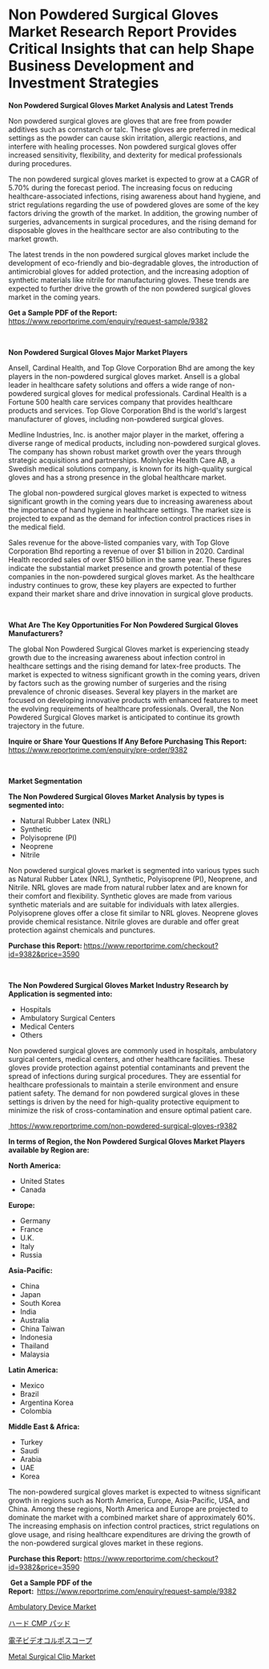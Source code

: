 <p><h1>Non Powdered Surgical Gloves Market Research Report Provides Critical Insights that can help Shape Business Development and Investment Strategies</h1></p><p><strong>Non Powdered Surgical Gloves Market Analysis and Latest Trends</strong></p>
<p><p>Non powdered surgical gloves are gloves that are free from powder additives such as cornstarch or talc. These gloves are preferred in medical settings as the powder can cause skin irritation, allergic reactions, and interfere with healing processes. Non powdered surgical gloves offer increased sensitivity, flexibility, and dexterity for medical professionals during procedures.</p><p>The non powdered surgical gloves market is expected to grow at a CAGR of 5.70% during the forecast period. The increasing focus on reducing healthcare-associated infections, rising awareness about hand hygiene, and strict regulations regarding the use of powdered gloves are some of the key factors driving the growth of the market. In addition, the growing number of surgeries, advancements in surgical procedures, and the rising demand for disposable gloves in the healthcare sector are also contributing to the market growth.</p><p>The latest trends in the non powdered surgical gloves market include the development of eco-friendly and bio-degradable gloves, the introduction of antimicrobial gloves for added protection, and the increasing adoption of synthetic materials like nitrile for manufacturing gloves. These trends are expected to further drive the growth of the non powdered surgical gloves market in the coming years.</p></p>
<p><strong>Get a Sample PDF of the Report:&nbsp;</strong> <a href="https://www.reportprime.com/enquiry/request-sample/9382">https://www.reportprime.com/enquiry/request-sample/9382</a></p>
<p>&nbsp;</p>
<p><strong>Non Powdered Surgical Gloves Major Market Players</strong></p>
<p><p>Ansell, Cardinal Health, and Top Glove Corporation Bhd are among the key players in the non-powdered surgical gloves market. Ansell is a global leader in healthcare safety solutions and offers a wide range of non-powdered surgical gloves for medical professionals. Cardinal Health is a Fortune 500 health care services company that provides healthcare products and services. Top Glove Corporation Bhd is the world's largest manufacturer of gloves, including non-powdered surgical gloves.</p><p>Medline Industries, Inc. is another major player in the market, offering a diverse range of medical products, including non-powdered surgical gloves. The company has shown robust market growth over the years through strategic acquisitions and partnerships. Molnlycke Health Care AB, a Swedish medical solutions company, is known for its high-quality surgical gloves and has a strong presence in the global healthcare market.</p><p>The global non-powdered surgical gloves market is expected to witness significant growth in the coming years due to increasing awareness about the importance of hand hygiene in healthcare settings. The market size is projected to expand as the demand for infection control practices rises in the medical field.</p><p>Sales revenue for the above-listed companies vary, with Top Glove Corporation Bhd reporting a revenue of over $1 billion in 2020. Cardinal Health recorded sales of over $150 billion in the same year. These figures indicate the substantial market presence and growth potential of these companies in the non-powdered surgical gloves market. As the healthcare industry continues to grow, these key players are expected to further expand their market share and drive innovation in surgical glove products.</p></p>
<p>&nbsp;</p>
<p><strong>What Are The Key Opportunities For Non Powdered Surgical Gloves Manufacturers?</strong></p>
<p><p>The global Non Powdered Surgical Gloves market is experiencing steady growth due to the increasing awareness about infection control in healthcare settings and the rising demand for latex-free products. The market is expected to witness significant growth in the coming years, driven by factors such as the growing number of surgeries and the rising prevalence of chronic diseases. Several key players in the market are focused on developing innovative products with enhanced features to meet the evolving requirements of healthcare professionals. Overall, the Non Powdered Surgical Gloves market is anticipated to continue its growth trajectory in the future.</p></p>
<p><strong>Inquire or Share Your Questions If Any Before Purchasing This Report:</strong> <a href="https://www.reportprime.com/enquiry/pre-order/9382">https://www.reportprime.com/enquiry/pre-order/9382</a></p>
<p>&nbsp;</p>
<p><strong>Market Segmentation</strong></p>
<p><strong>The Non Powdered Surgical Gloves Market Analysis by types is segmented into:</strong></p>
<p><ul><li>Natural Rubber Latex (NRL)</li><li>Synthetic</li><li>Polyisoprene (PI)</li><li>Neoprene</li><li>Nitrile</li></ul></p>
<p><p>Non powdered surgical gloves market is segmented into various types such as Natural Rubber Latex (NRL), Synthetic, Polyisoprene (PI), Neoprene, and Nitrile. NRL gloves are made from natural rubber latex and are known for their comfort and flexibility. Synthetic gloves are made from various synthetic materials and are suitable for individuals with latex allergies. Polyisoprene gloves offer a close fit similar to NRL gloves. Neoprene gloves provide chemical resistance. Nitrile gloves are durable and offer great protection against chemicals and punctures.</p></p>
<p><strong>Purchase this Report:&nbsp;</strong><a href="https://www.reportprime.com/checkout?id=9382&price=3590">https://www.reportprime.com/checkout?id=9382&price=3590</a></p>
<p>&nbsp;</p>
<p><strong>The Non Powdered Surgical Gloves Market Industry Research by Application is segmented into:</strong></p>
<p><ul><li>Hospitals</li><li>Ambulatory Surgical Centers</li><li>Medical Centers</li><li>Others</li></ul></p>
<p><p>Non powdered surgical gloves are commonly used in hospitals, ambulatory surgical centers, medical centers, and other healthcare facilities. These gloves provide protection against potential contaminants and prevent the spread of infections during surgical procedures. They are essential for healthcare professionals to maintain a sterile environment and ensure patient safety. The demand for non powdered surgical gloves in these settings is driven by the need for high-quality protective equipment to minimize the risk of cross-contamination and ensure optimal patient care.</p></p>
<p><a href="https://www.reportprime.com/non-powdered-surgical-gloves-r9382">&nbsp;https://www.reportprime.com/non-powdered-surgical-gloves-r9382</a></p>
<p><strong>In terms of Region, the Non Powdered Surgical Gloves Market Players available by Region are:</strong></p>
<p>
    <p> <strong> North America: </strong>
        <ul>
            <li>United States</li>
            <li>Canada</li>
        </ul>
        </p> 
    <p> <strong> Europe: </strong>
        <ul>
            <li>Germany</li>
            <li>France</li>
            <li>U.K.</li>
            <li>Italy</li>
            <li>Russia</li>
        </ul>
        </p> 
    <p> <strong> Asia-Pacific: </strong>
        <ul>
            <li>China</li>
            <li>Japan</li>
            <li>South Korea</li>
            <li>India</li>
            <li>Australia</li>
            <li>China Taiwan</li>
            <li>Indonesia</li>
            <li>Thailand</li>
            <li>Malaysia</li>
        </ul>
        </p> 
    <p> <strong> Latin America: </strong>
        <ul>
            <li>Mexico</li>
            <li>Brazil</li>
            <li>Argentina Korea</li>
            <li>Colombia</li>
        </ul>
        </p> 
    <p> <strong> Middle East & Africa: </strong>
        <ul>
            <li>Turkey</li>
            <li>Saudi</li>
            <li>Arabia</li>
            <li>UAE</li>
            <li>Korea</li>
        </ul>
    </p>
    </p>
<p><p>The non-powdered surgical gloves market is expected to witness significant growth in regions such as North America, Europe, Asia-Pacific, USA, and China. Among these regions, North America and Europe are projected to dominate the market with a combined market share of approximately 60%. The increasing emphasis on infection control practices, strict regulations on glove usage, and rising healthcare expenditures are driving the growth of the non-powdered surgical gloves market in these regions.</p></p>
<p><strong>Purchase this Report: </strong><a href="https://www.reportprime.com/checkout?id=9382&price=3590">https://www.reportprime.com/checkout?id=9382&price=3590</a></p>
<p>&nbsp;<strong>Get a Sample PDF of the Report:&nbsp;&nbsp;</strong><a href="https://www.reportprime.com/enquiry/request-sample/9382">https://www.reportprime.com/enquiry/request-sample/9382</a></p>
<p><strong></strong></p>
<p><p><a href="https://github.com/kaiserrayhan25/Market-Research-Report-List-1/blob/main/ambulatory-device-market.md">Ambulatory Device Market</a></p><p><a href="https://github.com/leigh4852023/Market-Research-Report-List-2/blob/main/958133684318.md">ハード CMP パッド</a></p><p><a href="https://github.com/SimeonBode1/Market-Research-Report-List-1/blob/main/238021584321.md">電子ビデオコルポスコープ</a></p><p><a href="https://github.com/FassouRP/Market-Research-Report-List-5/blob/main/metal-surgical-clip-market.md">Metal Surgical Clip Market</a></p></p>